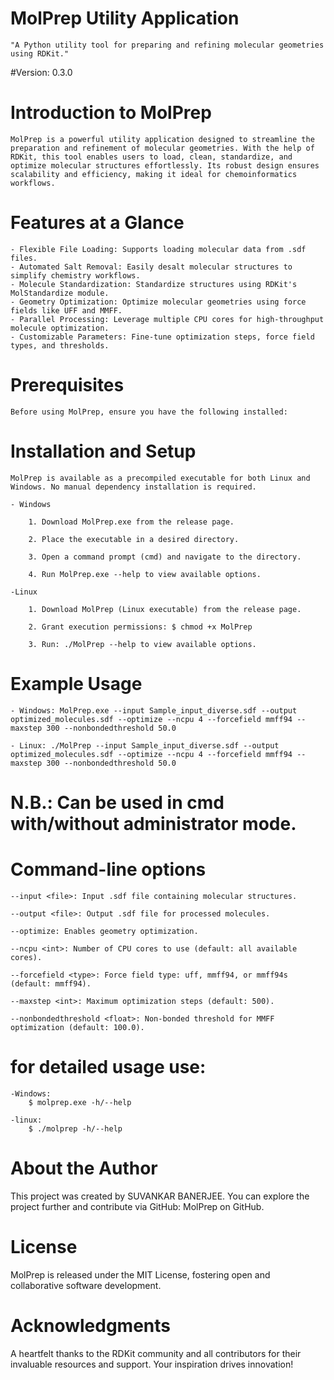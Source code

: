 # MolPrep Utility Application
	"A Python utility tool for preparing and refining molecular geometries using RDKit."

#Version:
	0.3.0

# Introduction to MolPrep
	MolPrep is a powerful utility application designed to streamline the preparation and refinement of molecular geometries. With the help of RDKit, this tool enables users to load, clean, standardize, and optimize molecular structures effortlessly. Its robust design ensures scalability and efficiency, making it ideal for chemoinformatics workflows.

# Features at a Glance
	- Flexible File Loading: Supports loading molecular data from .sdf files.
	- Automated Salt Removal: Easily desalt molecular structures to simplify chemistry workflows.
	- Molecule Standardization: Standardize structures using RDKit's MolStandardize module.
	- Geometry Optimization: Optimize molecular geometries using force fields like UFF and MMFF.
	- Parallel Processing: Leverage multiple CPU cores for high-throughput molecule optimization.
	- Customizable Parameters: Fine-tune optimization steps, force field types, and thresholds.

# Prerequisites
	Before using MolPrep, ensure you have the following installed:

# Installation and Setup
	MolPrep is available as a precompiled executable for both Linux and Windows. No manual dependency installation is required.

	- Windows

		1. Download MolPrep.exe from the release page.

		2. Place the executable in a desired directory.

		3. Open a command prompt (cmd) and navigate to the directory.

		4. Run MolPrep.exe --help to view available options.
	
	-Linux

		1. Download MolPrep (Linux executable) from the release page.

		2. Grant execution permissions: $ chmod +x MolPrep

		3. Run: ./MolPrep --help to view available options.

# Example Usage
	- Windows: MolPrep.exe --input Sample_input_diverse.sdf --output optimized_molecules.sdf --optimize --ncpu 4 --forcefield mmff94 --maxstep 300 --nonbondedthreshold 50.0
	
	- Linux: ./MolPrep --input Sample_input_diverse.sdf --output optimized_molecules.sdf --optimize --ncpu 4 --forcefield mmff94 --maxstep 300 --nonbondedthreshold 50.0
	
# N.B.: Can be used in cmd with/without administrator mode.
	
# Command-line options
	--input <file>: Input .sdf file containing molecular structures.

	--output <file>: Output .sdf file for processed molecules.

	--optimize: Enables geometry optimization.

	--ncpu <int>: Number of CPU cores to use (default: all available cores).

	--forcefield <type>: Force field type: uff, mmff94, or mmff94s (default: mmff94).

	--maxstep <int>: Maximum optimization steps (default: 500).

	--nonbondedthreshold <float>: Non-bonded threshold for MMFF optimization (default: 100.0).

# for detailed usage use: 
	-Windows:
		$ molprep.exe -h/--help
	
	-linux:
		$ ./molprep -h/--help

# About the Author
This project was created by SUVANKAR BANERJEE. You can explore the project further and contribute via GitHub: MolPrep on GitHub.

# License
MolPrep is released under the MIT License, fostering open and collaborative software development.

# Acknowledgments
A heartfelt thanks to the RDKit community and all contributors for their invaluable resources and support. Your inspiration drives innovation!
